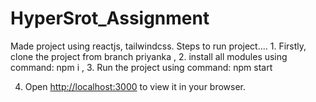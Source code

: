 # HyperSrot_Assignment

Made project using reactjs, tailwindcss. Steps to run project.... 1. Firstly, clone the project from branch priyanka , 2. install all modules using command: npm i , 3. Run the project using command: npm start

4. Open [http://localhost:3000](http://localhost:3000) to view it in your browser.

